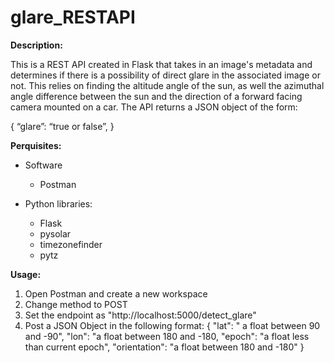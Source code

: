 # glare_RESTAPI

**Description:**

This is a REST API created in Flask that takes in an image's metadata and determines if there is a possibility of direct glare in the associated image 
or not. This relies on finding the altitude angle of the sun, as well the azimuthal angle difference between the sun and the direction of a forward facing camera mounted on a car. The API returns a JSON object of the form:

 {
 “glare”: “true or false”,
}


**Perquisites:**

* Software
  * Postman
 
* Python libraries:
  * Flask
  * pysolar
  * timezonefinder
  * pytz




**Usage:**

1. Open Postman and create a new workspace
2. Change method to POST
3. Set the endpoint as "http://localhost:5000/detect_glare"
4. Post a JSON Object in the following format:
       {
    "lat": " a float between 90 and -90",
    "lon": "a float between 180 and -180, 
    "epoch": "a float less than current epoch",
    "orientation": "a float between 180 and -180"
    }
